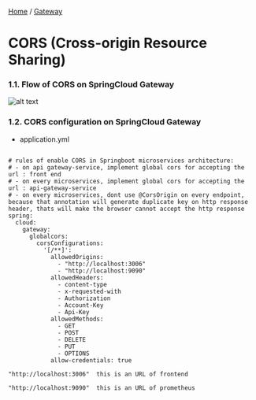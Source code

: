 [Home](https://github.com/springboot-microservices-project/) /
[Gateway](https://github.com/springboot-microservices-project/.github/blob/main/profile/page/gateway-service/readme.md)

# CORS (Cross-origin Resource Sharing)

### 1.1. Flow of CORS on SpringCloud Gateway
![alt text](https://github.com/springboot-microservices-project/.github/blob/main/profile/page/gateway-service/image/gateway-gateway-cors-flow.png?raw=false)


### 1.2. CORS configuration on SpringCloud Gateway
- application.yml
```

# rules of enable CORS in Springboot microservices architecture:
# - on api gateway-service, implement global cors for accepting the url : front end
# - on every microservices, implement global cors for accepting the url : api-gateway-service
# - on every microservices, dont use @CorsOrigin on every endpoint, because that annotation will generate duplicate key on http response header, thats will make the browser cannot accept the http response
spring:  
  cloud:
    gateway:
      globalcors:
        corsConfigurations:
          '[/**]':
            allowedOrigins:
              - "http://localhost:3006"
              - "http://localhost:9090"
            allowedHeaders:
              - content-type
              - x-requested-with
              - Authorization
              - Account-Key
              - Api-Key
            allowedMethods:
              - GET
              - POST
              - DELETE
              - PUT
              - OPTIONS
            allow-credentials: true

```

``` 
"http://localhost:3006"  this is an URL of frontend
``` 

```
"http://localhost:9090"  this is an URL of prometheus
``` 




